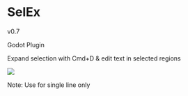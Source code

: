 # SelEx

v0.7

Godot Plugin

Expand selection with Cmd+D & edit text in selected regions

![](screenshot/screenshot1.gif)

Note: Use for single line only

